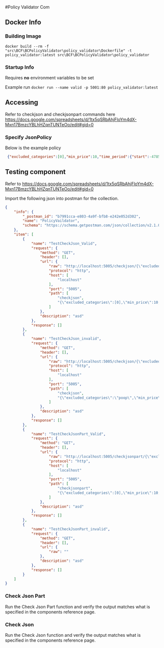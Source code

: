 #Policy Validator Com

## Docker Info

### Building Image
`docker build --rm -f "src\BCF\BCPolicyValidator\policy_validator\Dockerfile" -t policy_validator:latest src\BCF\BCPolicyValidator\policy_validator`

### Startup Info
Requires **no** environment variables to be set 

Example run `docker run --name valid -p 5001:80 policy_validator:latest`

## Accessing
Refer to checkjson and checkjsonpart commands here https://docs.google.com/spreadsheets/d/1tx5qSRbAhjFloYm4dX-Mxn17BmzcYBLhHZqnTUNTeOo/edit#gid=0

### Specify JsonPolicy
Below is the example policy 
```json
 {"excluded_categories":[0],"min_price":10,"time_period":{"start":-4785955200,"end":693705600},"data_type":"heart rate","wallet_ID":"xxxxxxxxxxxxxxxxxx","active":[false],"report_log":[{"data":"123","hash":"321"}]}
 ```

## Testing component

 Refer to https://docs.google.com/spreadsheets/d/1tx5qSRbAhjFloYm4dX-Mxn17BmzcYBLhHZqnTUNTeOo/edit#gid=0

 Import the following json into postman for the collection.
```json
{
	"info": {
		"_postman_id": "b7991cca-e803-4a9f-bfb8-e242e052d302",
		"name": "PolicyVaildator",
		"schema": "https://schema.getpostman.com/json/collection/v2.1.0/collection.json"
	},
	"item": [
		{
			"name": "TestCheckJson_Valid",
			"request": {
				"method": "GET",
				"header": [],
				"url": {
					"raw": "http://localhost:5005/checkjson/{\"excluded_categories\":[0],\"min_price\":10,\"time_period\":{\"start\":-4785955200,\"end\":693705600},\"data_type\":\"heart rate\",\"wallet_ID\":\"xxxxxxxxxxxxxxxxxx\",\"active\":[false],\"report_log\":[{\"data\":\"123\",\"hash\":\"321\"}]}",
					"protocol": "http",
					"host": [
						"localhost"
					],
					"port": "5005",
					"path": [
						"checkjson",
						"{\"excluded_categories\":[0],\"min_price\":10,\"time_period\":{\"start\":-4785955200,\"end\":693705600},\"data_type\":\"heart rate\",\"wallet_ID\":\"xxxxxxxxxxxxxxxxxx\",\"active\":[false],\"report_log\":[{\"data\":\"123\",\"hash\":\"321\"}]}"
					]
				},
				"description": "asd"
			},
			"response": []
		},
		{
			"name": "TestCheckJson_invalid",
			"request": {
				"method": "GET",
				"header": [],
				"url": {
					"raw": "http://localhost:5005/checkjson/{\"excluded_categories\":\"poop\",\"min_price\":10,\"time_period\":{\"start\":-4785955200,\"end\":693705600},\"data_type\":\"heart rate\",\"wallet_ID\":\"xxxxxxxxxxxxxxxxxx\",\"active\":[false],\"report_log\":[{\"data\":\"123\",\"hash\":\"321\"}]}",
					"protocol": "http",
					"host": [
						"localhost"
					],
					"port": "5005",
					"path": [
						"checkjson",
						"{\"excluded_categories\":\"poop\",\"min_price\":10,\"time_period\":{\"start\":-4785955200,\"end\":693705600},\"data_type\":\"heart rate\",\"wallet_ID\":\"xxxxxxxxxxxxxxxxxx\",\"active\":[false],\"report_log\":[{\"data\":\"123\",\"hash\":\"321\"}]}"
					]
				},
				"description": "asd"
			},
			"response": []
		},
		{
			"name": "TestCheckJsonPart_Valid",
			"request": {
				"method": "GET",
				"header": [],
				"url": {
					"raw": "http://localhost:5005/checkjsonpart/{\"excluded_categories\":[0],\"min_price\":10,\"time_period\":{\"start\":-4785955200,\"end\":693705600},\"wallet_ID\":\"xxxxxxxxxxxxxxxxxx\",\"report_log\":[{\"data\":\"123\",\"hash\":\"321\"}]}",
					"protocol": "http",
					"host": [
						"localhost"
					],
					"port": "5005",
					"path": [
						"checkjsonpart",
						"{\"excluded_categories\":[0],\"min_price\":10,\"time_period\":{\"start\":-4785955200,\"end\":693705600},\"wallet_ID\":\"xxxxxxxxxxxxxxxxxx\",\"report_log\":[{\"data\":\"123\",\"hash\":\"321\"}]}"
					]
				},
				"description": "asd"
			},
			"response": []
		},
		{
			"name": "TestCheckJsonPart_invalid",
			"request": {
				"method": "GET",
				"header": [],
				"url": {
					"raw": ""
				},
				"description": "asd"
			},
			"response": []
		}
	]
} 
```

 ### Check Json Part
 Run the Check Json Part function and verify the output matches what is specified in the components reference page.

 ### Check Json
 Run the Check Json function and verify the output matches what is specified in the components reference page.